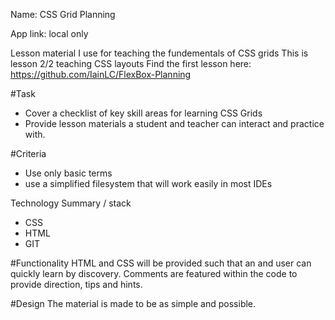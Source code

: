 Name: CSS Grid Planning

App link: local only

Lesson material I use for teaching the fundementals of CSS grids 
This is lesson 2/2 teaching CSS layouts
Find the first lesson here: https://github.com/IainLC/FlexBox-Planning

#Task
+ Cover a checklist of key skill areas for learning CSS Grids
+ Provide lesson materials a student and teacher can interact and practice with.

#Criteria
+ Use only basic terms
+ use a simplified filesystem that will work easily in most IDEs

Technology Summary / stack
+ CSS
+ HTML
+ GIT 

#Functionality
HTML and CSS will be provided such that an and user can quickly learn by discovery.
Comments are featured within the code to provide direction, tips and hints.

#Design
The material is made to be as simple and possible. 


